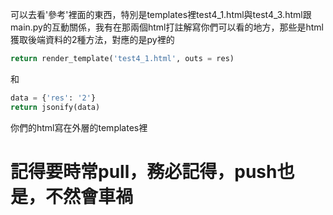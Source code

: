 可以去看'參考'裡面的東西，特別是templates裡test4_1.html與test4_3.html跟main.py的互動關係，我有在那兩個html打註解寫你們可以看的地方，那些是html獲取後端資料的2種方法，對應的是py裡的
```python
return render_template('test4_1.html', outs = res)
```
和
```python
data = {'res': '2'}
return jsonify(data)
```

你們的html寫在外層的templates裡

# 記得要時常pull，務必記得，push也是，不然會車禍
